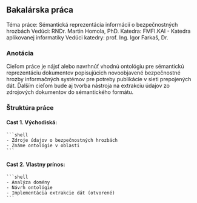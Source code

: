 ## Bakalárska práca

Téma práce: Sémantická reprezentácia informácií o bezpečnostných hrozbách
Vedúci: RNDr. Martin Homola, PhD.
Katedra: FMFI.KAI - Katedra aplikovanej informatiky
Vedúci katedry: prof. Ing. Igor Farkaš, Dr.

### Anotácia

Cieľom práce je nájsť alebo navrhnúť vhodnú ontológiu pre sémantickú
reprezentáciu dokumentov popisujúcich novoobjavené bezpečnostné hrozby
informačných systémov pre potreby publikácie v sieti prepojených dát. Ďalším
cieľom bude aj tvorba nástroja na extrakciu údajov zo zdrojových dokumentov
do sémantického formátu.

### Štruktúra práce

#### Cast 1. Východiská:
    ```shell
    - Zdroje údajov o bezpečnostných hrozbách
    - Známe ontológie v oblasti
    ```

#### Cast 2. Vlastny prínos:
    ```shell
    - Analýza domény
    - Návrh ontológie
    - Implementácia extrakcie dát (otvorené)
    ```

